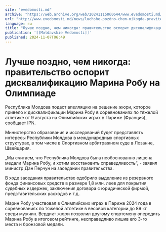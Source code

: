 ```yaml
---
site: "evedomosti.md"
archive: "https://web.archive.org/web/20241115060644/www.evedomosti.md/news/luchshe-pozdno-chem-nikogda-pravitelstvo-osporit-diskvalifik"
url: "http://www.evedomosti.md/news/luchshe-pozdno-chem-nikogda-pravitelstvo-osporit-diskvalifik"
language: ru
title: "Лучше поздно, чем никогда: правительство оспорит дисквалификацию Марина Робу на Олимпиаде"
publication: '[[Moldavskie Vedomosti]]'
published: 2024-11-07T06:49
---
```


# Лучше поздно, чем никогда: правительство оспорит дисквалификацию Марина Робу на Олимпиаде

Республика Молдова подаст апелляцию на решение жюри, которое привело к дисквалификации Марина Робу в соревнованиях по тяжелой атлетике от 9 августа на Олимпийских играх в Париже (Франция), сообщает IPN.

Министерство образования и исследований будет представлять интересы Республики Молдова в международных спортивных структурах, в том числе в Спортивном арбитражном суде в Лозанне, Швейцария.

„Мы считаем, что Республика Молдова была необоснованно лишена медали Марина Робу, и хотим восстановить справедливость”, - заявил министр Дан Перчун на заседании правительства.

В ходе заседания правительство одобрило выделение из резервного фонда финансовых средств в размере 1,8 млн. леев для покрытия судебных издержек, заключения договора с юридической фирмой, представительских расходов и т.д.

Марин Робу участвовал в Олимпийских играх в Париже 2024 года в соревнованиях по тяжелой атлетике в весовой категории до 89 кг среди мужчин. Вердикт жюри позволил другому спортсмену опередить Марина Робу в итоговом рейтинге, несправедливо лишив его 3-го места и бронзовой медали.